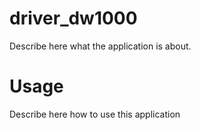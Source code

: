 driver_dw1000
=============

Describe here what the application is about.

Usage
=====

Describe here how to use this application
